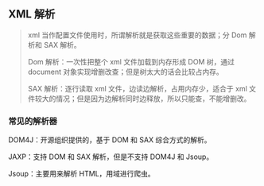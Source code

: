 ## XML 解析

> xml 当作配置文件使用时，所谓解析就是获取这些重要的数据；分 Dom 解析和 SAX 解析。
>
> Dom 解析：一次性把整个 xml 文件加载到内存形成 DOM 树，通过 document 对象实现增删改查；但是树太大的话会比较占内存。
>
> SAX 解析：逐行读取 xml 文件，边读边解析，占用内存少，适合于 xml 文件较大的情况；但是因为边解析同时边释放，所以只能查，不能增删改。

### 常见的解析器

DOM4J：开源组织提供的，基于 DOM 和 SAX 综合方式的解析。

JAXP：支持 DOM 和 SAX 解析，但是不支持 DOM4J 和 Jsoup。

Jsoup：主要用来解析 HTML，用域进行爬虫。

